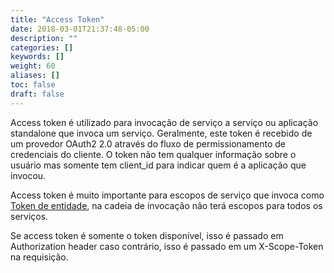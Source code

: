 ```yaml
---
title: "Access Token"
date: 2018-03-01T21:37:48-05:00
description: ""
categories: []
keywords: []
weight: 60
aliases: []
toc: false
draft: false
---
```


Access token é utilizado para invocação de serviço a serviço ou aplicação standalone que invoca um serviço.
Geralmente, este token é recebido de um provedor OAuth2 2.0 através do fluxo de permissionamento de 
credenciais do cliente.
O token não tem qualquer informação sobre o usuário mas somente tem client_id para indicar quem é a 
aplicação que invocou.

Access token é muito importante para escopos de serviço que invoca como [Token de entidade][],
na cadeia de invocação não terá escopos para todos os serviços.

Se access token é somente o token disponível, isso é passado em Authorization header caso contrário, 
isso é passado em um X-Scope-Token na requisição.


[Token de entidade]: /consumer/subject-token/
